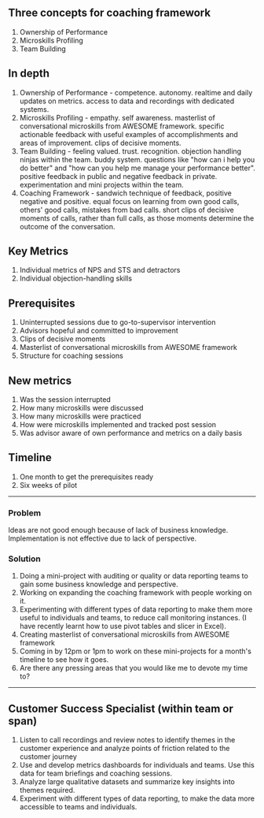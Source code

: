 ## Three concepts for coaching framework
1. Ownership of Performance
2. Microskills Profiling
3. Team Building

## In depth
1. Ownership of Performance - competence. autonomy. realtime and daily updates on metrics. access to data and recordings with dedicated systems. 
2. Microskills Profiling - empathy. self awareness. masterlist of conversational microskills from AWESOME framework. specific actionable feedback with useful examples of accomplishments and areas of improvement. clips of decisive moments. 
3. Team Building - feeling valued. trust. recognition. objection handling ninjas within the team. buddy system. questions like "how can i help you do better" and "how can you help me manage your performance better". positive feedback in public and negative feedback in private. experimentation and mini projects within the team. 
4. Coaching Framework - sandwich technique of feedback, positive negative and positive. equal focus on learning from own good calls, others' good calls, mistakes from bad calls. short clips of decisive moments of calls, rather than full calls, as those moments determine the outcome of the conversation. 

## Key Metrics
1. Individual metrics of NPS and STS and detractors
2. Individual objection-handling skills

## Prerequisites
1. Uninterrupted sessions due to go-to-supervisor intervention
2. Advisors hopeful and committed to improvement
3. Clips of decisive moments
4. Masterlist of conversational microskills from AWESOME framework
5. Structure for coaching sessions

## New metrics
1. Was the session interrupted
2. How many microskills were discussed
3. How many microskills were practiced
4. How were microskills implemented and tracked post session
5. Was advisor aware of own performance and metrics on a daily basis

## Timeline
1. One month to get the prerequisites ready
2. Six weeks of pilot

-------------


### Problem 
Ideas are not good enough because of lack of business knowledge. Implementation is not effective due to lack of perspective.

### Solution
1. Doing a mini-project with auditing or quality or data reporting teams to gain some business knowledge and perspective. 
2. Working on expanding the coaching framework with people working on it.
3. Experimenting with different types of data reporting to make them more useful to individuals and teams, to reduce call monitoring instances. (I have recently learnt how to use pivot tables and slicer in Excel).
4. Creating masterlist of conversational microskills from AWESOME framework
4. Coming in by 12pm or 1pm to work on these mini-projects for a month's timeline to see how it goes.
5. Are there any pressing areas that you would like me to devote my time to?


-----------


## Customer Success Specialist (within team or span)

1. Listen to call recordings and review notes to identify themes in the customer experience and analyze points of friction related to the customer journey
2. Use and develop metrics dashboards for individuals and teams. Use this data for team briefings and coaching sessions. 
3. Analyze large qualitative datasets and summarize key insights into themes required.
4. Experiment with different types of data reporting, to make the data more accessible to teams and individuals.




